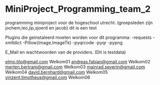 # MiniProject_Programming_team_2
programming miniproject voor de hogeschool utrecht. (groepsleden zijn jochem,leo,jip,sjoerd en jacob) dit is een test


Plugins die geinstaleerd moeten worden voor dit programma:
-requests
-xmltdict
-Pillow(Image,ImageTk)
-pyqrcode
-pyqr
-pypng

E_Mail en wachtwoorden van de providers. (Dit is testdata)

elmo.tilo@gmail.com	        Welkom01
andreas.fabian@gmail.com	Welkom02
merten.bertram@gmail.com	Welkom03
mainrad.severin@gmail.com	Welkom04
david.bernhard@gmail.com	Welkom05
vinzent.timotheus@gmail.com	Welkom06